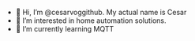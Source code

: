 - 👋 Hi, I’m @cesarvoggithub. My actual name is Cesar
- 👀 I’m interested in home automation solutions.
- 🌱 I’m currently learning MQTT

<!---
cesarvoggithub/cesarvoggithub is a ✨ special ✨ repository because its `README.md` (this file) appears on your GitHub profile.
You can click the Preview link to take a look at your changes.
--->
